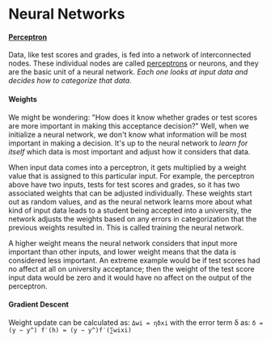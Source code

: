 # Neural Networks

#### [Perceptron](https://en.wikipedia.org/wiki/Perceptron)
Data, like test scores and grades, is fed into a network of interconnected nodes.
These individual nodes are called [perceptrons](https://en.wikipedia.org/wiki/Perceptron) or neurons, and they are the basic unit of a neural network. *Each one looks at input data and decides how to categorize that data*.

#### Weights
We might be wondering: "How does it know whether grades or test scores are more important in making this acceptance decision?"
Well, when we initialize a neural network, we don't know what information will be most important in making a decision.
It's up to the neural network to *learn for itself* which data is most important and adjust how it considers that data.


When input data comes into a perceptron, it gets multiplied by a weight value that is assigned to this particular input. For example, the perceptron above have two inputs, tests for test scores and grades, so it has two associated weights that can be adjusted individually. These weights start out as random values, and as the neural network learns more about what kind of input data leads to a student being accepted into a university, the network adjusts the weights based on any errors in categorization that the previous weights resulted in. This is called training the neural network.


A higher weight means the neural network considers that input more important than other inputs, and lower weight means that the data is considered less important. An extreme example would be if test scores had no affect at all on university acceptance; then the weight of the test score input data would be zero and it would have no affect on the output of the perceptron.

#### Gradient Descent
Weight update can be calculated as: `Δwi = ηδxi`
with the error term δ as: `δ = (y − y^) f′(h) = (y − y^)f′(∑wixi)`

